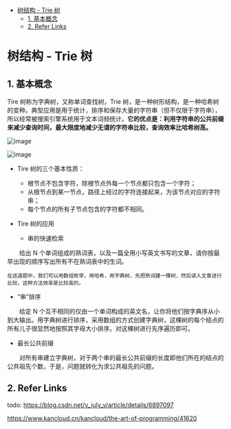 - [树结构 - Trie 树](#trie)
  - [1. 基本概念](#1)
  - [2. Refer Links](#2-refer-links)

# 树结构 - Trie 树

## 1. 基本概念

Tire 树称为字典树，又称单词查找树，Trie 树，是一种树形结构，是一种哈希树的变种。典型应用是用于统计，排序和保存大量的字符串（但不仅限于字符串），所以经常被搜索引擎系统用于文本词频统计。**它的优点是：利用字符串的公共前缀来减少查询时间，最大限度地减少无谓的字符串比较，查询效率比哈希树高。**

![image](http://otaivnlxc.bkt.clouddn.com/jpg/2018/4/16/baf0a97b05b0338bff8b6ec62588880e.jpg)

![image](http://otaivnlxc.bkt.clouddn.com/jpg/2018/2/28/a8fcb21f0e8f2ee704aff7a13d7d51e6.jpg)

- Tire 树的三个基本性质：
  - 根节点不包含字符，除根节点外每一个节点都只包含一个字符；
  - 从根节点到某一节点，路径上经过的字符连接起来，为该节点对应的字符串；
  - 每个节点的所有子节点包含的字符都不相同。

- Tire 树的应用
  - 串的快速检索

　　给出 N 个单词组成的熟词表，以及一篇全用小写英文书写的文章，请你按最早出现的顺序写出所有不在熟词表中的生词。

    在这道题中，我们可以用数组枚举，用哈希，用字典树，先把熟词建一棵树，然后读入文章进行比较，这种方法效率是比较高的。

  - “串”排序

　　给定 N 个互不相同的仅由一个单词构成的英文名，让你将他们按字典序从小到大输出。用字典树进行排序，采用数组的方式创建字典树，这棵树的每个结点的所有儿子很显然地按照其字母大小排序。对这棵树进行先序遍历即可。

  - 最长公共前缀

　　对所有串建立字典树，对于两个串的最长公共前缀的长度即他们所在的结点的公共祖先个数，于是，问题就转化为求公共祖先的问题。

## 2. Refer Links
todo:
https://blog.csdn.net/v_july_v/article/details/6897097 

https://www.kancloud.cn/kancloud/the-art-of-programming/41620